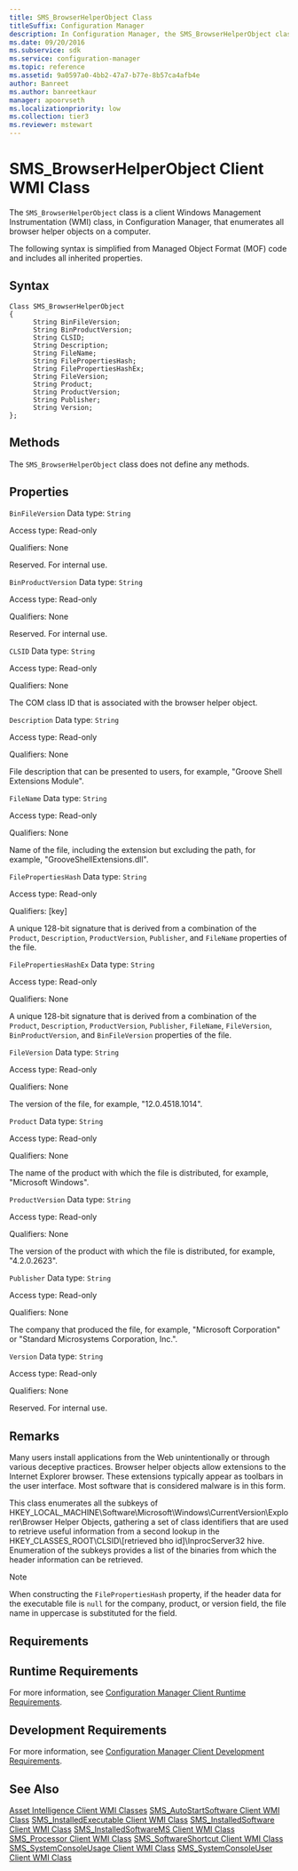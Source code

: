 ```yaml
---
title: SMS_BrowserHelperObject Class
titleSuffix: Configuration Manager
description: In Configuration Manager, the SMS_BrowserHelperObject class is a client Windows Management Instrumentation class  that enumerates all browser helper objects on a computer.
ms.date: 09/20/2016
ms.subservice: sdk
ms.service: configuration-manager
ms.topic: reference
ms.assetid: 9a0597a0-4bb2-47a7-b77e-8b57ca4afb4e
author: Banreet
ms.author: banreetkaur
manager: apoorvseth
ms.localizationpriority: low
ms.collection: tier3
ms.reviewer: mstewart
---
```

# SMS_BrowserHelperObject Client WMI Class
The `SMS_BrowserHelperObject` class is a client Windows Management Instrumentation (WMI) class, in Configuration Manager, that enumerates all browser helper objects on a computer.

 The following syntax is simplified from Managed Object Format (MOF) code and includes all inherited properties.

## Syntax

```
Class SMS_BrowserHelperObject
{
      String BinFileVersion;
      String BinProductVersion;
      String CLSID;
      String Description;
      String FileName;
      String FilePropertiesHash;
      String FilePropertiesHashEx;
      String FileVersion;
      String Product;
      String ProductVersion;
      String Publisher;
      String Version;
};
```

## Methods
 The `SMS_BrowserHelperObject` class does not define any methods.

## Properties
 `BinFileVersion`
 Data type: `String`

 Access type: Read-only

 Qualifiers: None

 Reserved. For internal use.

 `BinProductVersion`
 Data type: `String`

 Access type: Read-only

 Qualifiers: None

 Reserved. For internal use.

 `CLSID`
 Data type: `String`

 Access type: Read-only

 Qualifiers: None

 The COM class ID that is associated with the browser helper object.

 `Description`
 Data type: `String`

 Access type: Read-only

 Qualifiers: None

 File description that can be presented to users, for example, "Groove Shell Extensions Module".

 `FileName`
 Data type: `String`

 Access type: Read-only

 Qualifiers: None

 Name of the file, including the extension but excluding the path, for example, "GrooveShellExtensions.dll".

 `FilePropertiesHash`
 Data type: `String`

 Access type: Read-only

 Qualifiers: [key]

 A unique 128-bit signature that is derived from a combination of the `Product`, `Description`, `ProductVersion`, `Publisher`, and `FileName` properties of the file.

 `FilePropertiesHashEx`
 Data type: `String`

 Access type: Read-only

 Qualifiers: None

 A unique 128-bit signature that is derived from a combination of the `Product`, `Description`, `ProductVersion`, `Publisher`, `FileName`, `FileVersion`, `BinProductVersion`, and `BinFileVersion` properties of the file.

 `FileVersion`
 Data type: `String`

 Access type: Read-only

 Qualifiers: None

 The version of the file, for example, "12.0.4518.1014".

 `Product`
 Data type: `String`

 Access type: Read-only

 Qualifiers: None

 The name of the product with which the file is distributed, for example, "Microsoft Windows".

 `ProductVersion`
 Data type: `String`

 Access type: Read-only

 Qualifiers: None

 The version of the product with which the file is distributed, for example, "4.2.0.2623".

 `Publisher`
 Data type: `String`

 Access type: Read-only

 Qualifiers: None

 The company that produced the file, for example, "Microsoft Corporation" or "Standard Microsystems Corporation, Inc.".

 `Version`
 Data type: `String`

 Access type: Read-only

 Qualifiers: None

 Reserved. For internal use.

## Remarks
 Many users install applications from the Web unintentionally or through various deceptive practices. Browser helper objects allow extensions to the Internet Explorer browser. These extensions typically appear as toolbars in the user interface. Most software that is considered malware is in this form.

 This class enumerates all the subkeys of HKEY_LOCAL_MACHINE\Software\Microsoft\Windows\CurrentVersion\Explorer\Browser Helper Objects, gathering a set of class identifiers that are used to retrieve useful information from a second lookup in the HKEY_CLASSES_ROOT\CLSID\\[retrieved bho id]\InprocServer32 hive. Enumeration of the subkeys provides a list of the binaries from which the header information can be retrieved.

> [!NOTE]
>  When constructing the `FilePropertiesHash` property, if the header data for the executable file is `null` for the company, product, or version field, the file name in uppercase is substituted for the field.

## Requirements

## Runtime Requirements
 For more information, see [Configuration Manager Client Runtime Requirements](../../../../../develop/core/reqs/client-runtime-requirements.md).

## Development Requirements
 For more information, see [Configuration Manager Client Development Requirements](../../../../../develop/core/reqs/client-development-requirements.md).

## See Also
 [Asset Intelligence Client WMI Classes](../../../../../develop/reference/core/clients/client-classes/asset-intelligence-client-wmi-classes.md)
 [SMS_AutoStartSoftware Client WMI Class](../../../../../develop/reference/core/clients/client-classes/sms_autostartsoftware-client-wmi-class.md)
 [SMS_InstalledExecutable Client WMI Class](../../../../../develop/reference/core/clients/client-classes/sms_installedexecutable-client-wmi-class.md)
 [SMS_InstalledSoftware Client WMI Class](../../../../../develop/reference/core/clients/client-classes/sms_installedsoftware-client-wmi-class.md)
 [SMS_InstalledSoftwareMS Client WMI Class](../../../../../develop/reference/core/clients/client-classes/sms_installedsoftwarems-client-wmi-class.md)
 [SMS_Processor Client WMI Class](../../../../../develop/reference/core/clients/client-classes/sms_processor-client-wmi-class.md)
 [SMS_SoftwareShortcut Client WMI Class](../../../../../develop/reference/core/clients/client-classes/sms_softwareshortcut-client-wmi-class.md)
 [SMS_SystemConsoleUsage Client WMI Class](../../../../../develop/reference/core/clients/client-classes/sms_systemconsoleusage-client-wmi-class.md)
 [SMS_SystemConsoleUser Client WMI Class](../../../../../develop/reference/core/clients/client-classes/sms_systemconsoleuser-client-wmi-class.md)
